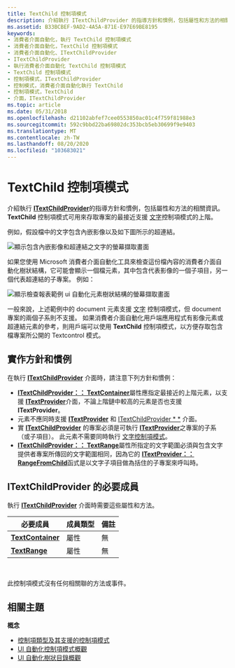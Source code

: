 ```yaml
---
title: TextChild 控制項模式
description: 介紹執行 ITextChildProvider 的指導方針和慣例，包括屬性和方法的相關資訊。 TextChild 控制項模式可用來存取專案的最接近支援文字控制項模式的上階。
ms.assetid: B33BCBEF-9AD2-4A5A-871E-E97E69BE8195
keywords:
- 消費者介面自動化，執行 TextChild 控制項模式
- 消費者介面自動化，TextChild 控制項模式
- 消費者介面自動化、ITextChildProvider
- ITextChildProvider
- 執行消費者介面自動化 TextChild 控制項模式
- TextChild 控制項模式
- 控制項模式，ITextChildProvider
- 控制模式，消費者介面自動化執行 TextChild
- 控制項模式，TextChild
- 介面，ITextChildProvider
ms.topic: article
ms.date: 05/31/2018
ms.openlocfilehash: d21102abfef7cee0553850ac01c4f759f81988e3
ms.sourcegitcommit: 592c9bbd22ba69802dc353bcb5eb30699f9e9403
ms.translationtype: MT
ms.contentlocale: zh-TW
ms.lasthandoff: 08/20/2020
ms.locfileid: "103683021"
---
```

# <a name="textchild-control-pattern"></a>TextChild 控制項模式

介紹執行 [**ITextChildProvider**](/windows/desktop/api/uiautomationcore/nn-uiautomationcore-itextchildprovider)的指導方針和慣例，包括屬性和方法的相關資訊。 **TextChild** 控制項模式可用來存取專案的最接近支援 [文字](uiauto-implementingtextandtextrange.md)控制項模式的上階。

例如，假設檔中的文字包含內嵌影像以及如下圖所示的超連結。

![顯示包含內嵌影像和超連結之文字的螢幕擷取畫面](images/textchild-pattern.png)

如果您使用 Microsoft 消費者介面自動化工具來檢查這份檔內容的消費者介面自動化樹狀結構，它可能會顯示一個檔元素，其中包含代表影像的一個子項目，另一個代表超連結的子專案。 例如：

![顯示檢查報表範例 ui 自動化元素樹狀結構的螢幕擷取畫面](images/textchild-pattern-tree.png)

一般來說，上述範例中的 document 元素支援 [文字](uiauto-implementingtextandtextrange.md) 控制項模式，但 document 專案的兩個子系則不支援。 如果消費者介面自動化用戶端應用程式有影像元素或超連結元素的參考，則用戶端可以使用 **TextChild** 控制項模式，以方便存取包含檔專案所公開的 Textcontrol 模式。

## <a name="implementation-guidelines-and-conventions"></a>實作方針和慣例

在執行 [**ITextChildProvider**](/windows/desktop/api/uiautomationcore/nn-uiautomationcore-itextchildprovider) 介面時，請注意下列方針和慣例：

-   [**ITextChildProvider：： TextContainer**](/windows/win32/api/uiautomationcore/nf-uiautomationcore-itextchildprovider-get_textcontainer)屬性應指定最接近的上階元素，以支援 [**ITextProvider**](/windows/desktop/api/UIAutomationCore/nn-uiautomationcore-itextprovider)介面，不論上階鏈中較高的元素是否也支援 **ITextProvider**。
-   元素不應同時支援 [**ITextProvider**](/windows/desktop/api/UIAutomationCore/nn-uiautomationcore-itextprovider) 和 [ITextChildProvider * *](/windows/desktop/api/uiautomationcore/nn-uiautomationcore-itextchildprovider) 介面。
- 實 [**ITextChildProvider**](/windows/desktop/api/uiautomationcore/nn-uiautomationcore-itextchildprovider) 的專案必須是可執行 [**ITextProvider**](/windows/desktop/api/uiautomationcore/nn-uiautomationcore-itextprovider)之專案的子系（或子項目）。 此元素不需要同時執行 [文字控制項模式](/windows/desktop/WinAuto/uiauto-implementingtextandtextrange)。
-   [**ITextChildProvider：： TextRange**](/windows/win32/api/uiautomationcore/nf-uiautomationcore-itextchildprovider-get_textrange)屬性所指定的文字範圍必須與包含文字提供者專案所傳回的文字範圍相同，因為它的 [**ITextProvider：： RangeFromChild**](/windows/desktop/api/UIAutomationCore/nf-uiautomationcore-itextprovider-rangefromchild)函式是以文字子項目做為括住的子專案來呼叫時。

## <a name="required-members-for-itextchildprovider"></a>**ITextChildProvider** 的必要成員

執行 [**ITextChildProvider**](/windows/desktop/api/uiautomationcore/nn-uiautomationcore-itextchildprovider) 介面時需要這些屬性和方法。



| 必要成員                                                     | 成員類型 | 備註 |
|----------------------------------------------------------------------|-------------|-------|
| [**TextContainer**](/windows/desktop/api/uiautomationcore/nf-uiautomationcore-itextchildprovider-get_textcontainer) | 屬性    | 無  |
| [**TextRange**](/windows/desktop/api/uiautomationcore/nf-uiautomationcore-itextchildprovider-get_textrange)         | 屬性    | 無  |



 

此控制項模式沒有任何相關聯的方法或事件。

## <a name="related-topics"></a>相關主題

**概念**

- [控制項類型及其支援的控制項模式](uiauto-controlpatternmapping.md)
- [UI 自動化控制項模式概觀](uiauto-controlpatternsoverview.md)
- [UI 自動化樹狀目錄概觀](uiauto-treeoverview.md)